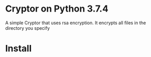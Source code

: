 # Cryptor on Python 3.7.4

A simple Cryptor that uses rsa encryption. It encrypts all files in the directory you specify
# Install


